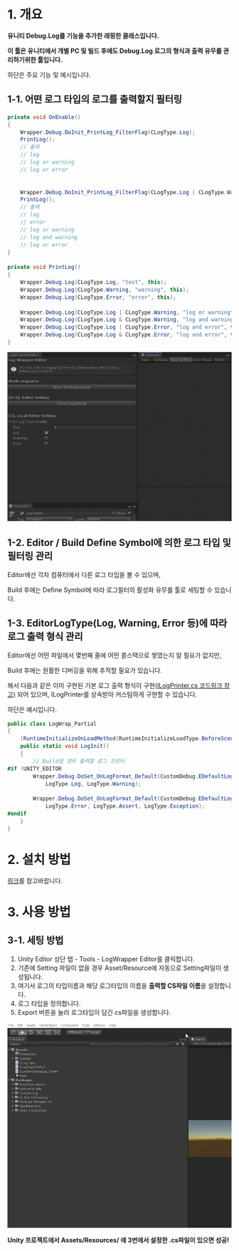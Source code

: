 # 1. 개요

**유니티 Debug.Log를 기능을 추가한 래핑한 클래스입니다.**

**이 툴은 유니티에서 개별 PC 및 빌드 후에도 Debug.Log 로그의 형식과 출력 유무를 관리하기위한 툴입니다.**

하단은 주요 기능 및 예시입니다.

## 1-1. 어떤 로그 타입의 로그를 출력할지 필터링
```csharp
private void OnEnable()
{
    Wrapper.Debug.DoInit_PrintLog_FilterFlag(CLogType.Log);
    PrintLog(); 
    // 출력
    // log
    // log or warning
    // log or error


    Wrapper.Debug.DoInit_PrintLog_FilterFlag(CLogType.Log | CLogType.Warning);
    PrintLog();
    // 출력
    // log
    // error
    // log or warning
    // log and warning
    // log or error
}

private void PrintLog()
{
    Wrapper.Debug.Log(CLogType.Log, "test", this);
    Wrapper.Debug.Log(CLogType.Warning, "warning", this);
    Wrapper.Debug.Log(CLogType.Error, "error", this);
    
    Wrapper.Debug.Log(CLogType.Log | CLogType.Warning, "log or warning", this);
    Wrapper.Debug.Log(CLogType.Log & CLogType.Warning, "log and warning", this);
    Wrapper.Debug.Log(CLogType.Log | CLogType.Error, "log and error", this);
    Wrapper.Debug.Log(CLogType.Log & CLogType.Error, "log and error", this);
}
```

![](https://github.com/KorStrix/Unity_LogWrapper/blob/master/ForGithub/Example.gif?raw=true)

## 1-2. Editor / Build Define Symbol에 의한 로그 타입 및 필터링 관리

Editor에선 각자 컴퓨터에서 다른 로그 타입을 볼 수 있으며,

Build 후에는 Define Symbol에 따라 로그필터의 활성화 유무를 툴로 세팅할 수 있습니다.

## 1-3. EditorLogType(Log, Warning, Error 등)에 따라 로그 출력 형식 관리

Editor에선 어떤 파일에서 몇번째 줄에 어떤 콜스택으로 쌓였는지 알 필요가 없지만,

Build 후에는 원활한 디버깅을 위해 추적할 필요가 있습니다.

해서 다음과 같은 이미 구현된 기본 로그 출력 형식이 구현[(ILogPrinter.cs  코드링크 참고)](https://github.com/KorStrix/Unity_LogWrapper/blob/master/~UnityLogDLL_VSProject/ILogPrinter.cs) 되어 있으며, ILogPrinter를 상속받아 커스텀하게 구현할 수 있습니다.

하단은 예시입니다.

```csharp
public class LogWrap_Partial
{
    [RuntimeInitializeOnLoadMethod(RuntimeInitializeLoadType.BeforeSceneLoad)]
    public static void LogInit()
    {
        // Build일 경우 출력할 로그 프린터
#if !UNITY_EDITOR
        Wrapper.Debug.DoSet_OnLogFormat_Default(CustomDebug.EDefaultLogFormatName.DefaultLogFormat_Without_CallStack_OnlyMemberInfo,
            LogType.Log, LogType.Warning);

        Wrapper.Debug.DoSet_OnLogFormat_Default(CustomDebug.EDefaultLogFormatName.DefaultLogFormat_With_CallStack, 
            LogType.Error, LogType.Assert, LogType.Exception);
#endif
    }
}
```

# 2. 설치 방법

[링크](https://github.com/KorStrix/Unity_DevelopmentDocs/blob/master/GitHub/UnityPackage.md)를 참고바랍니다.

# 3. 사용 방법

## 3-1. 세팅 방법

1. Unity Editor 상단 탭 - Tools - LogWrapper Editor를 클릭합니다.
2. 기존에 Setting 파일이 없을 경우 Asset/Resource에 자동으로 Setting파일이 생성됩니다.
3. 여기서 로그의 타입이름과 해당 로그타입의 이름을 **출력할 CS파일 이름**을 설정합니다.
4. 로그 타입을 정의합니다.
5. Export 버튼을 눌러 로그타입이 담긴 cs파일을 생성합니다.

![](https://github.com/KorStrix/Unity_LogWrapper/blob/master/ForGithub/SettingExample.gif?raw=true)

**Unity 프로젝트에서 Assets/Resources/ 에 3번에서 설정한 .cs파일이 있으면 성공!**

